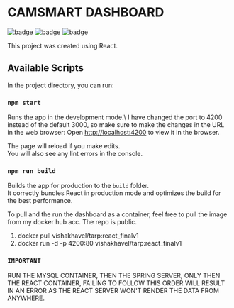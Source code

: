 # CAMSMART DASHBOARD

 <img  alt="badge" src="https://user-images.githubusercontent.com/54572908/124347736-af5c3380-dc03-11eb-8b84-ce49dd2d0eee.jpeg">
 
 
 <img  alt="badge" src="https://user-images.githubusercontent.com/54572908/124347801-0f52da00-dc04-11eb-92a9-df74ea0bb229.png">


 <img  alt="badge" src="https://user-images.githubusercontent.com/54572908/124347839-432dff80-dc04-11eb-8360-906c7a696281.png">







This project was created using React.

## Available Scripts

In the project directory, you can run:

### `npm start`

Runs the app in the development mode.\ 
I have changed the port to 4200 instead of the default 3000, so make sure to make the changes in the URL in the web browser:
Open [http://localhost:4200](http://localhost:4200) to view it in the browser.

The page will reload if you make edits.\
You will also see any lint errors in the console.

### `npm run build`

Builds the app for production to the `build` folder.\
It correctly bundles React in production mode and optimizes the build for the best performance.

To pull and the run the dashboard as a container, feel free to pull the image from my docker hub acc. 
The repo is public.

1. docker pull vishakhavel/tarp:react_finalv1
2. docker run -d -p 4200:80 vishakhavel/tarp:react_finalv1

### `IMPORTANT`
RUN THE MYSQL CONTAINER, THEN THE SPRING SERVER, ONLY THEN THE REACT CONTAINER, FAILING TO FOLLOW THIS ORDER WILL RESULT IN AN ERROR AS THE REACT SERVER WON'T RENDER THE DATA FROM ANYWHERE.








